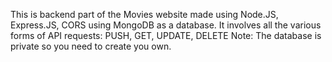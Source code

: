 This is backend part of the Movies website made using Node.JS, Express.JS, CORS using MongoDB as a database.
It involves all the various forms of API requests: PUSH, GET, UPDATE, DELETE
Note: The database is private so you need to create you own.
